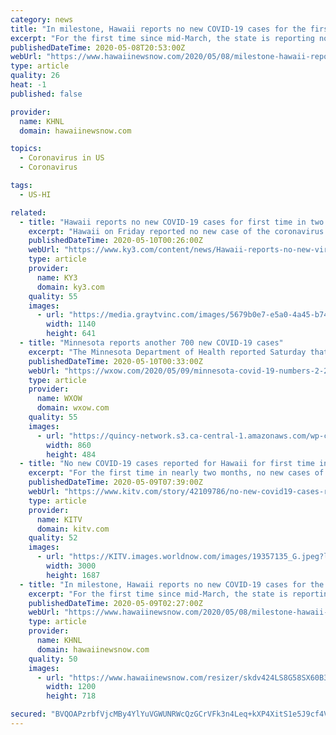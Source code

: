 ```yaml
---
category: news
title: "In milestone, Hawaii reports no new COVID-19 cases for the first time in nearly 2 months"
excerpt: "For the first time since mid-March, the state is reporting no new COVID-19 cases statewide. The case count for Hawaii since the pandemic began stands at 629. It’s a positive milestone that comes as the state and counties are beginning to reboot the economy,"
publishedDateTime: 2020-05-08T20:53:00Z
webUrl: "https://www.hawaiinewsnow.com/2020/05/08/milestone-hawaii-reports-no-new-covid-cases-first-time-nearly-months/"
type: article
quality: 26
heat: -1
published: false

provider:
  name: KHNL
  domain: hawaiinewsnow.com

topics:
  - Coronavirus in US
  - Coronavirus

tags:
  - US-HI

related:
  - title: "Hawaii reports no new COVID-19 cases for first time in two months"
    excerpt: "Hawaii on Friday reported no new case of the coronavirus for the first time in nearly two months. The state Department of Health said the number of positive cases remained at 629. The last time there was no new case was on March 13,"
    publishedDateTime: 2020-05-10T00:26:00Z
    webUrl: "https://www.ky3.com/content/news/Hawaii-reports-no-new-virus-case-for-first-time-in-two-months-570339481.html"
    type: article
    provider:
      name: KY3
      domain: ky3.com
    quality: 55
    images:
      - url: "https://media.graytvinc.com/images/5679b0e7-e5a0-4a45-b742-ea1014076f05_1140x641.jpg"
        width: 1140
        height: 641
  - title: "Minnesota reports another 700 new COVID-19 cases"
    excerpt: "The Minnesota Department of Health reported Saturday that the number of COVID-19 cases in the state rose by more than 700."
    publishedDateTime: 2020-05-10T00:33:00Z
    webUrl: "https://wxow.com/2020/05/09/minnesota-covid-19-numbers-2-2-2-2/"
    type: article
    provider:
      name: WXOW
      domain: wxow.com
    quality: 55
    images:
      - url: "https://quincy-network.s3.ca-central-1.amazonaws.com/wp-content/uploads/sites/10/2020/05/coronavirus-minnesota-blue-no-title-860x484.jpg"
        width: 860
        height: 484
  - title: "No new COVID-19 cases reported for Hawaii for first time in nearly two months"
    excerpt: "For the first time in nearly two months, no new cases of COVID-19 were reported in the state. According to the Department of Health, since testing started at the end of Feburary, the last time no new cases were reported was March 13th."
    publishedDateTime: 2020-05-09T07:39:00Z
    webUrl: "https://www.kitv.com/story/42109786/no-new-covid19-cases-reported-for-hawaii-for-first-time-in-nearly-two-months"
    type: article
    provider:
      name: KITV
      domain: kitv.com
    quality: 52
    images:
      - url: "https://KITV.images.worldnow.com/images/19357135_G.jpeg?lastEditedDate=1587567002000"
        width: 3000
        height: 1687
  - title: "In milestone, Hawaii reports no new COVID-19 cases for the first time in 8 weeks"
    excerpt: "For the first time since mid-March, the state is reporting no new COVID-19 cases statewide. Authorities said while the development is positive, residents shouldn’t grow complacent. “We can’t let our guard down."
    publishedDateTime: 2020-05-09T02:27:00Z
    webUrl: "https://www.hawaiinewsnow.com/2020/05/08/milestone-hawaii-reports-no-new-covid-cases-first-time-nearly-months/"
    type: article
    provider:
      name: KHNL
      domain: hawaiinewsnow.com
    quality: 50
    images:
      - url: "https://www.hawaiinewsnow.com/resizer/skdv424LS8G58SX60B3h7yZJJk8=/1200x0/arc-anglerfish-arc2-prod-raycom.s3.amazonaws.com/public/P5XXPY4OFZCPLGQERCUJTELGOY.png"
        width: 1200
        height: 718

secured: "BVQOAPzrbfVjcMBy4YlYuVGWUNRWcQzGCrVFk3n4Leq+kXP4XitS1e5J9cf4VDmuIqWlvUkKAr5bO1LLaz9g2iLFziNNNnwLhfpS+iOGdJRequx8dy/WZJnbU6InzVZ6HxrHb9CalnbsJi+7pWxYgg5JKkmJgwp2t0swoYNWoUqNX/aOm2tGEDXy2bq66adSIPFaJWTHizpw8fL+N1MMcK49UbiBYZjydFcipF9fCPbvyEyTajODTER/Xih/AxM0Q9Z9EHYHNX9bB3nW8wjDSWhSTRrWIueghRitlNVKMG1SRAOowWxWu4+K5Df7mIVANm8bTur4GNotA63BqCZMLU9ecuCdja4+HfPwkRZoZa1nXRlF7HSEPYkdGt0ZGhEhHfTaZ7wTDAKHdih3PJXf7HBSYypDK9wyJSJTfwN0G2hI3tQHKTIcENlTNerskk9iq3GkI4Qg/coO/QSYCYOcw6dicRzRlInOZtigNXgsBRw=;zzmdO8w2rRnxJLN2LzF70A=="
---
```


